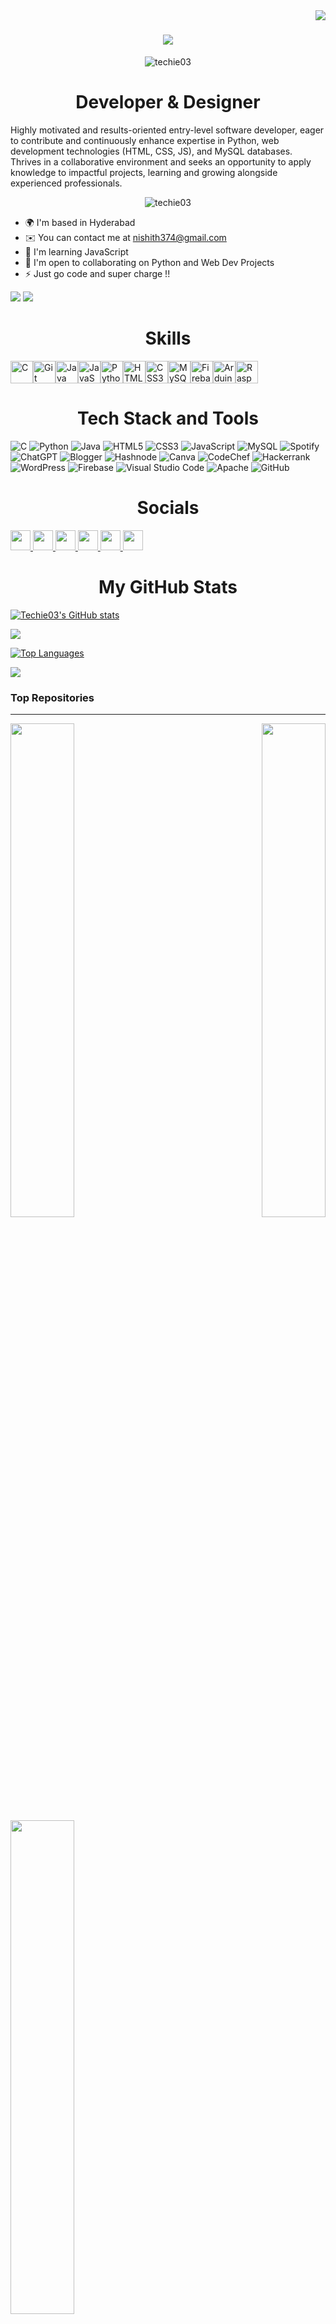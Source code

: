 <img align="right" src="https://visitor-badge.laobi.icu/badge?page_id=Techie03.My-GitHub-Portfolio" />
<h1 align="center">
    <img src="https://readme-typing-svg.herokuapp.com/?font=SansSerif&size=35&center=true&vCenter=true&width=500&height=70&duration=4000&lines=Hi+There!+👋;+I'm+Nishith!;" />
</h1>

<p align="center"><img src="https://user-images.githubusercontent.com/96654142/236844653-8427c2e1-e56f-47db-ba86-55c488069756.gif" alt="techie03" /> </p>

<h1 align="center">
<b>Developer & Designer</b>
</h1>


Highly motivated and results-oriented entry-level software developer, eager to contribute and continuously enhance expertise in Python, web development technologies (HTML, CSS, JS), and MySQL databases. Thrives in a collaborative environment and seeks an opportunity to apply knowledge to impactful projects, learning and growing alongside experienced professionals.

<p align="center"><img src="https://github-profile-trophy.vercel.app/?username=techie03" alt="techie03" /></p>


*   🌍  I'm based in Hyderabad
*   ✉️  You can contact me at [nishith374@gmail.com](mailto:nishith374@gmail.com)
*   🧠  I'm learning JavaScript
*   🤝  I'm open to collaborating on Python and Web Dev Projects
*   ⚡  Just go code and super charge !!

  <a href="https://www.github.com/Techie03" target="_blank" rel="noreferrer">
	<img src="https://img.shields.io/github/followers/Techie03?logo=github&style=for-the-badge&color=3382ed&labelColor=000000" /></a>
 
 <a href="https://www.x.com/Nishith78131649" target="_blank" rel="noreferrer">
	 <img src="https://img.shields.io/twitter/follow/Nishith78131649?logo=twitter&style=for-the-badge&color=3382ed&labelColor=000000"/></a>


<h1 align="center">
<b>Skills</b>
</h1>

<p align="left">
<a href="https://docs.microsoft.com/en-us/cpp/?view=msvc-170" target="_blank" rel="noreferrer"><img src="https://raw.githubusercontent.com/danielcranney/readme-generator/main/public/icons/skills/c-colored.svg" width="36" height="36" alt="C" /></a><a href="https://git-scm.com/" target="_blank" rel="noreferrer"><img src="https://raw.githubusercontent.com/danielcranney/readme-generator/main/public/icons/skills/git-colored.svg" width="36" height="36" alt="Git" /></a><a href="https://www.oracle.com/java/" target="_blank" rel="noreferrer"><img src="https://raw.githubusercontent.com/danielcranney/readme-generator/main/public/icons/skills/java-colored.svg" width="36" height="36" alt="Java" /></a><a href="https://developer.mozilla.org/en-US/docs/Web/JavaScript" target="_blank" rel="noreferrer"><img src="https://raw.githubusercontent.com/danielcranney/readme-generator/main/public/icons/skills/javascript-colored.svg" width="36" height="36" alt="JavaScript" /></a><a href="https://www.python.org/" target="_blank" rel="noreferrer"><img src="https://raw.githubusercontent.com/danielcranney/readme-generator/main/public/icons/skills/python-colored.svg" width="36" height="36" alt="Python" /></a><a href="https://developer.mozilla.org/en-US/docs/Glossary/HTML5" target="_blank" rel="noreferrer"><img src="https://raw.githubusercontent.com/danielcranney/readme-generator/main/public/icons/skills/html5-colored.svg" width="36" height="36" alt="HTML5" /></a><a href="https://www.w3.org/TR/CSS/#css" target="_blank" rel="noreferrer"><img src="https://raw.githubusercontent.com/danielcranney/readme-generator/main/public/icons/skills/css3-colored.svg" width="36" height="36" alt="CSS3" /></a><a href="https://www.mysql.com/" target="_blank" rel="noreferrer"><img src="https://raw.githubusercontent.com/danielcranney/readme-generator/main/public/icons/skills/mysql-colored.svg" width="36" height="36" alt="MySQL" /></a><a href="https://firebase.google.com/" target="_blank" rel="noreferrer"><img src="https://raw.githubusercontent.com/danielcranney/readme-generator/main/public/icons/skills/firebase-colored.svg" width="36" height="36" alt="Firebase" /></a><a href="https://store.arduino.cc/?gclid=Cj0KCQjw2eilBhCCARIsAG0Pf8uueBifykWcsSS4LPESeGQfxGVKJYnzV7bz471XfknQJy_1VINVWM8aAkLtEALw_wcB" target="_blank" rel="noreferrer"><img src="https://raw.githubusercontent.com/danielcranney/readme-generator/main/public/icons/skills/arduino-colored.svg" width="36" height="36" alt="Arduino" /></a><a href="https://www.raspberrypi.org/" target="_blank" rel="noreferrer"><img src="https://raw.githubusercontent.com/danielcranney/readme-generator/main/public/icons/skills/raspberrypi-colored.svg" width="36" height="36" alt="Raspberry Pi" /></a>
                    </p>

<h1 align="center">
<b>Tech Stack and Tools</b>
</h1>

![C](https://img.shields.io/badge/c-%2300599C.svg?style=for-the-badge&logo=c&logoColor=white)
![Python](https://img.shields.io/badge/python-3670A0?style=for-the-badge&logo=python&logoColor=ffdd54)
![Java](https://img.shields.io/badge/java-%23ED8B00.svg?style=for-the-badge&logo=openjdk&logoColor=white)
![HTML5](https://img.shields.io/badge/html5-%23E34F26.svg?style=for-the-badge&logo=html5&logoColor=white)
![CSS3](https://img.shields.io/badge/css3-%231572B6.svg?style=for-the-badge&logo=css3&logoColor=white)
![JavaScript](https://img.shields.io/badge/javascript-%23323330.svg?style=for-the-badge&logo=javascript&logoColor=%23F7DF1E)
![MySQL](https://img.shields.io/badge/mysql-%2300f.svg?style=for-the-badge&logo=mysql&logoColor=white)
![Spotify](https://img.shields.io/badge/Spotify-1ED760?style=for-the-badge&logo=spotify&logoColor=white)
![ChatGPT](https://img.shields.io/badge/chatGPT-74aa9c?style=for-the-badge&logo=openai&logoColor=white)
![Blogger](https://img.shields.io/badge/Blogger-FF5722?style=for-the-badge&logo=blogger&logoColor=white)
![Hashnode](https://img.shields.io/badge/Hashnode-2962FF?style=for-the-badge&logo=hashnode&logoColor=white)
![Canva](https://img.shields.io/badge/Canva-%2300C4CC.svg?style=for-the-badge&logo=Canva&logoColor=white)
![CodeChef](https://img.shields.io/badge/CodeChef-%23964B00.svg?style=for-the-badge&logo=CodeChef&logoColor=white)
![Hackerrank](https://img.shields.io/badge/-Hackerrank-2EC866?style=for-the-badge&logo=HackerRank&logoColor=white)
![WordPress](https://img.shields.io/badge/WordPress-%23117AC9.svg?style=for-the-badge&logo=WordPress&logoColor=white)
![Firebase](https://img.shields.io/badge/firebase-%23039BE5.svg?style=for-the-badge&logo=firebase)
![Visual Studio Code](https://img.shields.io/badge/Visual%20Studio%20Code-0078d7.svg?style=for-the-badge&logo=visual-studio-code&logoColor=white)
![Apache](https://img.shields.io/badge/apache-%23D42029.svg?style=for-the-badge&logo=apache&logoColor=white)
![GitHub](https://img.shields.io/badge/github-%23121011.svg?style=for-the-badge&logo=github&logoColor=white)



<h1 align="center">
<b>Socials</b>
</h1>
                  
  <p align="left"> <a href="https://www.github.com/Techie03" target="_blank" rel="noreferrer"> <picture> <source media="(prefers-color-scheme: dark)" srcset="https://upload.wikimedia.org/wikipedia/commons/9/91/Octicons-mark-github.svg" /> <source media="(prefers-color-scheme: light)" srcset="https://raw.githubusercontent.com/danielcranney/readme-generator/main/public/icons/socials/github.svg" /> <img src="https://raw.githubusercontent.com/danielcranney/readme-generator/main/public/icons/socials/github.svg" width="32" height="32" /> </picture> </a> <a href="https://techie03.hashnode.dev" target="_blank" rel="noreferrer"> <picture> <source media="(prefers-color-scheme: dark)" srcset="https://raw.githubusercontent.com/danielcranney/readme-generator/main/public/icons/socials/hashnode.svg" /> <source media="(prefers-color-scheme: light)" srcset="https://raw.githubusercontent.com/danielcranney/readme-generator/main/public/icons/socials/hashnode.svg" /> <img src="https://raw.githubusercontent.com/danielcranney/readme-generator/main/public/icons/socials/hashnode.svg" width="32" height="32" /> </picture> </a> <a href="http://www.instagram.com/_im.nishith_" target="_blank" rel="noreferrer"> <picture> <source media="(prefers-color-scheme: dark)" srcset="https://raw.githubusercontent.com/danielcranney/readme-generator/main/public/icons/socials/instagram.svg" /> <source media="(prefers-color-scheme: light)" srcset="https://raw.githubusercontent.com/danielcranney/readme-generator/main/public/icons/socials/instagram.svg" /> <img src="https://raw.githubusercontent.com/danielcranney/readme-generator/main/public/icons/socials/instagram.svg" width="32" height="32" /> </picture> </a> <a href="https://www.linkedin.com/in/nishith-chowdary-mareddy-b9098a200/" target="_blank" rel="noreferrer"> <picture> <source media="(prefers-color-scheme: dark)" srcset="https://upload.wikimedia.org/wikipedia/commons/thumb/8/81/LinkedIn_icon.svg/2048px-LinkedIn_icon.svg.png" /> <source media="(prefers-color-scheme: light)" srcset="https://raw.githubusercontent.com/danielcranney/readme-generator/main/public/icons/socials/linkedin.svg" /> <img src="https://www.svgrepo.com/show/922/linkedin.svg" width="32" height="32" /> </picture> </a> <a href="https://www.stackoverflow.com/users/23496315/nishith-m" target="_blank" rel="noreferrer"> <picture> <source media="(prefers-color-scheme: dark)" srcset="https://raw.githubusercontent.com/danielcranney/readme-generator/main/public/icons/socials/stackoverflow.svg" /> <source media="(prefers-color-scheme: light)" srcset="https://raw.githubusercontent.com/danielcranney/readme-generator/main/public/icons/socials/stackoverflow.svg" /> <img src="https://raw.githubusercontent.com/danielcranney/readme-generator/main/public/icons/socials/stackoverflow.svg" width="32" height="32" /> </picture> </a> <a href="https://www.x.com/Nishith78131649" target="_blank" rel="noreferrer"> <picture> <source media="(prefers-color-scheme: dark)" srcset="https://upload.wikimedia.org/wikipedia/commons/5/53/X_logo_2023_original.svg" /> <source media="(prefers-color-scheme: light)" srcset="https://raw.githubusercontent.com/danielcranney/readme-generator/main/public/icons/socials/twitter.svg" /> <img src="https://raw.githubusercontent.com/danielcranney/readme-generator/main/public/icons/socials/twitter.svg" width="32" height="32" /> </picture> </a></p>

<h1 align="center">
<b>My GitHub Stats</b>
</h1>

<a href="http://www.github.com/Techie03"><img src="https://github-readme-stats.vercel.app/api?username=Techie03&show_icons=true&hide=&count_private=true&title_color=ffffff&text_color=ffffff&icon_color=3382ed&bg_color=000000&hide_border=true&show_icons=true" alt="Techie03's GitHub stats" /></a>

<a href="http://www.github.com/Techie03"><img src="https://github-readme-streak-stats.herokuapp.com/?user=Techie03&stroke=ffffff&background=000000&ring=ffffff&fire=ffffff&currStreakNum=ffffff&currStreakLabel=ffffff&sideNums=ffffff&sideLabels=ffffff&dates=ffffff&hide_border=true" /></a>

<a href="https://github.com/Techie03" align="left"><img src="https://github-readme-stats.vercel.app/api/top-langs/?username=Techie03&langs_count=10&title_color=ffffff&text_color=ffffff&icon_color=3382ed&bg_color=000000&hide_border=true&locale=en&custom_title=Top%20%Languages" alt="Top Languages" /></a>

![](https://leetcard.jacoblin.cool/nishith374)


### Top Repositories
--------------------

<div width="100%" align="center"><a href="https://github.com/Techie03/MREC_BUSPASS" align="left"><img align="left" width="45%" src="https://github-readme-stats.vercel.app/api/pin/?username=Techie03&repo=MREC_BUSPASS&title_color=ffffff&text_color=ffffff&icon_color=3382ed&bg_color=000000&hide_border=true&locale=en" /></a><a href="https://github.com/Techie03/Web-Socket-Video-Based-Streamining" align="right"><img align="right" width="45%" src="https://github-readme-stats.vercel.app/api/pin/?username=Techie03&repo=Web-Socket-Video-Based-Streamining&title_color=ffffff&text_color=ffffff&icon_color=3382ed&bg_color=000000&hide_border=true&locale=en" /></a></div><br /><br /><br /><br /><br /><br /><br/>
<br/><br />

<div width="100%" align="center"><a href="https://github.com/Techie03/MREC_DDDS" align="left"><img align="left" width="45%" src="https://github-readme-stats.vercel.app/api/pin/?username=Techie03&repo=MREC_DDDS&title_color=ffffff&text_color=ffffff&icon_color=3382ed&bg_color=000000&hide_border=true&locale=en" /></a></div>
